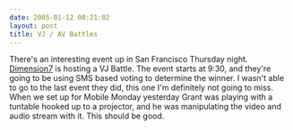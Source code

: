 ```yaml
---
date: 2005-01-12 00:21:02
layout: post
title: VJ / AV Battles
---
```


There's an interesting event up in San Francisco Thursday night. [Dimension7](http://www.dimension7.com) is hosting a VJ Battle. The event starts at 9:30, and they're going to be using SMS based voting to determine the winner. I wasn't able to go to the last event they did, this one I'm definitely not going to miss. When we set up for Mobile Monday yesterday Grant was playing with a tuntable hooked up to a projector, and he was manipulating the video and audio stream with it. This should be good.
